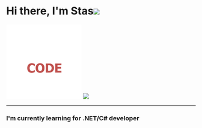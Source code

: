 <h1 align="left">Hi there, I'm Stas<img src="https://github.com/blackcater/blackcater/raw/main/images/Hi.gif" height="32"/></h1>
<div>      
  <img src="https://github.com/Chetverukhin/Chetverukhin/blob/main/TITLE.png" height="200px"/>
  <img src="https://github-readme-stats.vercel.app/api?username=Chetverukhin&theme=dark"/>      
</div>
<hr>
<h3 align="left">I'm currently learning for .NET/C# developer</h3>
